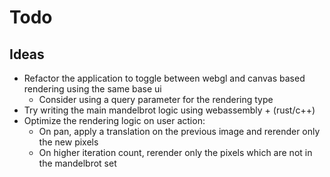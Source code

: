 # Todo

## Ideas

- Refactor the application to toggle between webgl and canvas based rendering using the same base ui
  - Consider using a query parameter for the rendering type
- Try writing the main mandelbrot logic using webassembly + (rust/c++)
- Optimize the rendering logic on user action:
  - On pan, apply a translation on the previous image and rerender only the new pixels
  - On higher iteration count, rerender only the pixels which are not in the mandelbrot set
